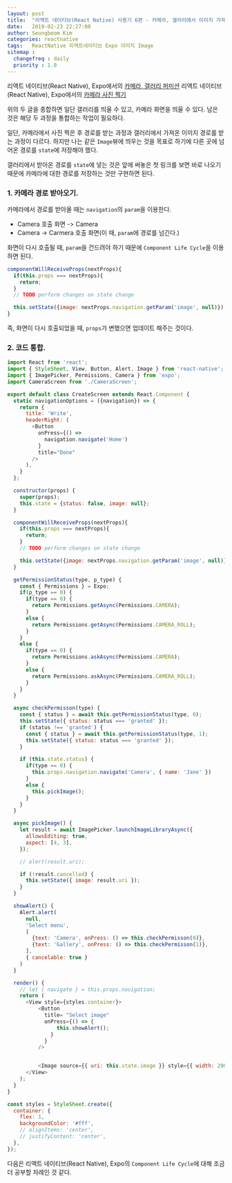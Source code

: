 ```yaml
---
layout: post
title:  "리액트 네이티브(React Native) 사용기 6편 - 카메라, 갤러리에서 이미지 가져오기"
date:   2019-02-23 22:27:00
author: Seungbeom Kim
categories: reactnative
tags:	ReactNative 리액트네이티브 Expo 이미지 Image
sitemap :
  changefreq : daily
  priority : 1.0
---
```


리액트 네이티브(React Native), Expo에서의 [카메라, 갤러리 퍼미션](https://myksb1223.github.io/reactnative/2019/02/21/React-Native-04.html)
리액트 네이티브(React Native), Expo에서의 [카메라 사진 찍기](https://myksb1223.github.io/reactnative/2019/02/22/React-Native-05.html)

위의 두 글을 종합하면 일단 갤러리를 띄울 수 있고, 카메라 화면을 띄울 수 있다. 남은 것은 해당 두 과정을 통합하는 작업이 필요하다.

일단, 카메라에서 사진 찍은 후 경로를 받는 과정과 갤러리에서 가져온 이미지 경로를 받는 과정이 다르다. 하지만 나는 같은 `Image`뷰에 띄우는 것을 목표로 하기에 다른 곳에 넘어온 경로를 `state`에 저장해야 했다.

갤러리에서 받아온 경로를 `state`에 넣는 것은 앞에 써놓은 첫 링크를 보면 바로 나오기 때문에 카메라에 대한 경로를 저장하는 것만 구현하면 된다.

### 1. 카메라 경로 받아오기.

카메라에서 경로를 받아올 때는 `navigation`의 `param`을 이용한다.

- Camera 호출 화면 -> Camera
- Camera -> Carmera 호출 화면(이 때, `param`에 경로를 넘긴다.)

화면이 다시 호출될 때, `param`을 건드려야 하기 때문에 `Component Life Cycle`을 이용하면 된다.

```Javascript
componentWillReceiveProps(nextProps){
  if(this.props === nextProps){
    return;
  }
  // TODO perform changes on state change

  this.setState({image: nextProps.navigation.getParam('image', null)});
}
```

즉, 화면이 다시 호출되었을 때, `props`가 변했으면 업데이트 해주는 것이다.

### 2. 코드 통합.

```Javascript
import React from 'react';
import { StyleSheet, View, Button, Alert, Image } from 'react-native';
import { ImagePicker, Permissions, Camera } from 'expo';
import CameraScreen from './CameraScreen';

export default class CreateScreen extends React.Component {
  static navigationOptions = ({navigation}) => {
    return {
      title: 'Write',
      headerRight: (
        <Button
          onPress={() =>
            navigation.navigate('Home')
          }
          title="Done"
        />
      ),
    }
  };

  constructor(props) {
    super(props);
    this.state = {status: false, image: null};
  }

  componentWillReceiveProps(nextProps){
    if(this.props === nextProps){
      return;
    }
    // TODO perform changes on state change

    this.setState({image: nextProps.navigation.getParam('image', null)});
  }

  getPermissionStatus(type, p_type) {
    const { Permissions } = Expo;
    if(p_type == 0) {
      if(type == 0) {
        return Permissions.getAsync(Permissions.CAMERA);
      }
      else {
        return Permissions.getAsync(Permissions.CAMERA_ROLL);
      }
    }
    else {
      if(type == 0) {
        return Permissions.askAsync(Permissions.CAMERA);
      }
      else {
        return Permissions.askAsync(Permissions.CAMERA_ROLL);
      }
    }
  }

  async checkPermisson(type) {
    const { status } = await this.getPermissionStatus(type, 0);
    this.setState({ status: status === 'granted' });
    if (status !== 'granted') {
      const { status } = await this.getPermissionStatus(type, 1);
      this.setState({ status: status === 'granted' });
    }

    if (this.state.status) {
      if(type == 0) {
        this.props.navigation.navigate('Camera', { name: 'Jane' })
      }
      else {
        this.pickImage();
      }
    }
  }

  async pickImage() {
    let result = await ImagePicker.launchImageLibraryAsync({
      allowsEditing: true,
      aspect: [4, 3],
    });

    // alert(result.uri);

    if (!result.cancelled) {
      this.setState({ image: result.uri });
    }
  }

  showAlert() {
    Alert.alert(
      null,
      'Select menu',
      [
        {text: 'Camera', onPress: () => this.checkPermisson(0)},
        {text: 'Gallery', onPress: () => this.checkPermisson(1)},
      ],
      { cancelable: true }
    )
  }

  render() {
    // let { navigate } = this.props.navigation;
    return (
      <View style={styles.container}>
          <Button
            title= "Select image"
            onPress={() => {
                this.showAlert();
              }
            }
          />


          <Image source={{ uri: this.state.image }} style={{ width: 200, height: 200 }} />
      </View>
    );
  }
}

const styles = StyleSheet.create({
  container: {
    flex: 1,
    backgroundColor: '#fff',
    // alignItems: 'center',
    // justifyContent: 'center',
  },
});

```

다음은 리액트 네이티브(React Native), Expo의 `Component Life Cycle`에 대해 조금 더 공부할 차례인 것 같다.
